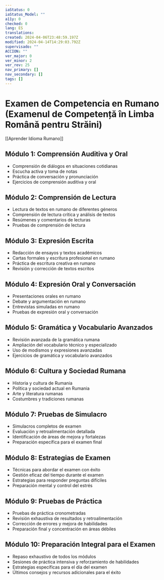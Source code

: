 ```yaml
---
iaStatus: 0
iaStatus_Model: ""
a11y: 0
checked: 0
lang: ES
translations: 
created: 2024-04-06T23:48:59.197Z
modified: 2024-04-14T14:29:03.792Z
supervisado: ""
ACCION: ""
ver_major: 0
ver_minor: 2
ver_rev: 25
nav_primary: []
nav_secondary: []
tags: []
---
```

# Examen de Competencia en Rumano (Examenul de Competență în Limba Română pentru Străini)

[[Aprender Idioma Rumano]]

## Módulo 1: Comprensión Auditiva y Oral

- Comprensión de diálogos en situaciones cotidianas
- Escucha activa y toma de notas
- Práctica de conversación y pronunciación
- Ejercicios de comprensión auditiva y oral

## Módulo 2: Comprensión de Lectura

- Lectura de textos en rumano de diferentes géneros
- Comprensión de lectura crítica y análisis de textos
- Resúmenes y comentarios de lecturas
- Pruebas de comprensión de lectura

## Módulo 3: Expresión Escrita

- Redacción de ensayos y textos académicos
- Cartas formales y escritura profesional en rumano
- Práctica de escritura creativa en rumano
- Revisión y corrección de textos escritos

## Módulo 4: Expresión Oral y Conversación

- Presentaciones orales en rumano
- Debate y argumentación en rumano
- Entrevistas simuladas en rumano
- Pruebas de expresión oral y conversación

## Módulo 5: Gramática y Vocabulario Avanzados

- Revisión avanzada de la gramática rumana
- Ampliación del vocabulario técnico y especializado
- Uso de modismos y expresiones avanzadas
- Ejercicios de gramática y vocabulario avanzados

## Módulo 6: Cultura y Sociedad Rumana

- Historia y cultura de Rumania
- Política y sociedad actual en Rumania
- Arte y literatura rumanas
- Costumbres y tradiciones rumanas

## Módulo 7: Pruebas de Simulacro

- Simulacros completos de examen
- Evaluación y retroalimentación detallada
- Identificación de áreas de mejora y fortalezas
- Preparación específica para el examen final

## Módulo 8: Estrategias de Examen

- Técnicas para abordar el examen con éxito
- Gestión eficaz del tiempo durante el examen
- Estrategias para responder preguntas difíciles
- Preparación mental y control del estrés

## Módulo 9: Pruebas de Práctica

- Pruebas de práctica cronometradas
- Revisión exhaustiva de resultados y retroalimentación
- Corrección de errores y mejora de habilidades
- Preparación final y concentración en áreas débiles

## Módulo 10: Preparación Integral para el Examen

- Repaso exhaustivo de todos los módulos
- Sesiones de práctica intensiva y reforzamiento de habilidades
- Estrategias específicas para el día del examen
- Últimos consejos y recursos adicionales para el éxito

